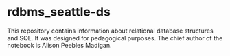 # rdbms_seattle-ds

This repository contains information about relational database structures and SQL. It was designed for pedagogical purposes. The chief author of the notebook is Alison Peebles Madigan.
